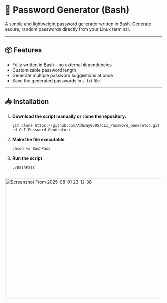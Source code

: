 # 🔐 Password Generator (Bash)

A simple and lightweight password generator written in Bash. Generate secure, random passwords directly from your Linux terminal.

---

## 📦 Features

-  Fully written in Bash – no external dependencies
-  Customizable password length
-  Generate multiple password suggestions at once
-  Save the generated passwords in a .txt file

---

## 📥 Installation

1. **Download the script manually or clone the repository:**
   ```bash
   git clone https://github.com/Adhvay0505/CLI_Password_Generator.git
   cd CLI_Password_Generator/
2. **Make the file executable**
   ```bash
   chmod +x BashPass
3. **Run the script**
   ```bash
   ./BashPass



<img width="886" height="383" alt="Screenshot From 2025-08-01 23-12-38" src="https://github.com/user-attachments/assets/7297489d-59af-4ead-a633-dc267ed5dda2" />
